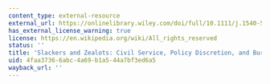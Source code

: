 ```yaml
---
content_type: external-resource
external_url: https://onlinelibrary.wiley.com/doi/full/10.1111/j.1540-5907.2007.00286.x
has_external_license_warning: true
license: https://en.wikipedia.org/wiki/All_rights_reserved
status: ''
title: 'Slackers and Zealots: Civil Service, Policy Discretion, and Bureaucratic Expertise'
uid: 4faa3736-6abc-4a69-b1a5-44a7bf3ed6a5
wayback_url: ''
---
```


